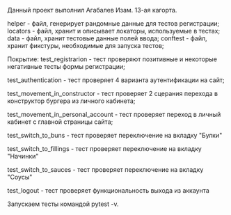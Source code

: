 Данный проект выполнил Агабалев Изам. 13-ая кагорта.

helper - файл, генерирует рандомные данные для тестов регистрации;
locators - файл, хранит и описывает локаторы, используемые в тестах;
data - файл, хранит тестовые данные полей ввода;
conftest - файл, хранит фикстуры, необходимые для запуска тестов;



Покрытие:
test_registrarion - тест проверяют позитивные и некоторые негативные тесты формы регистрации;

test_authentication - тест проверяет 4 варианта аутентификации на сайт;

test_movement_in_constructor - тест проверяет 2 сцерания перехода в конструктор бургера из личного кабинета;

test_movement_in_personal_account - тест проверяет переход в личный кабинет с главной страницы сайта;

test_switch_to_buns - тест проверяет переключение на вкладку "Булки" 

test_switch_to_fillings - тест проверяет переключение на вкладку "Начинки" 

test_switch_to_sauces - тест проверяет переключение на вкладку "Соусы" 

test_logout - тест проверяет функциональность выхода из аккаунта

Запускаем тесты командой pytest -v.
